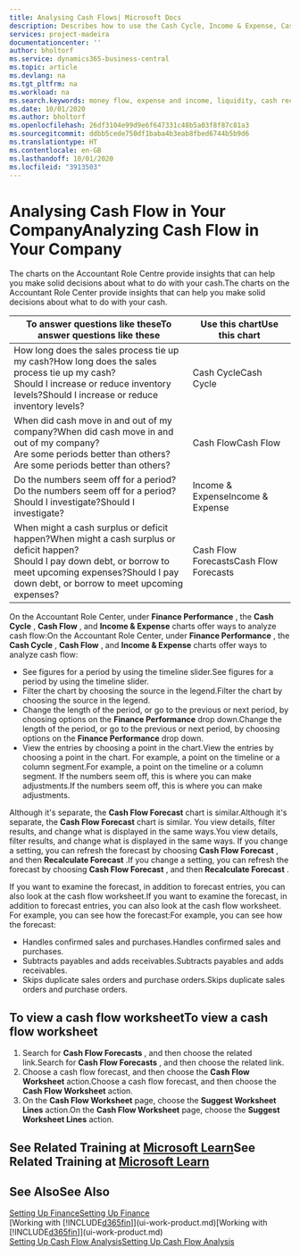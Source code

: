 ```yaml
---
title: Analysing Cash Flows| Microsoft Docs
description: Describes how to use the Cash Cycle, Income & Expense, Cash Flow, and Cash Flow Forecast charts to analyze the past and future flow of money in and out of your company.
services: project-madeira
documentationcenter: ''
author: bholtorf
ms.service: dynamics365-business-central
ms.topic: article
ms.devlang: na
ms.tgt_pltfrm: na
ms.workload: na
ms.search.keywords: money flow, expense and income, liquidity, cash receipts minus cash payments, Cartera
ms.date: 10/01/2020
ms.author: bholtorf
ms.openlocfilehash: 26df3104e99d9e6f647331c48b5a03f8f87c81a3
ms.sourcegitcommit: ddbb5cede750df1baba4b3eab8fbed6744b5b9d6
ms.translationtype: HT
ms.contentlocale: en-GB
ms.lasthandoff: 10/01/2020
ms.locfileid: "3913503"
---
```

# <a name="analyzing-cash-flow-in-your-company"></a><span data-ttu-id="fa767-103">Analysing Cash Flow in Your Company</span><span class="sxs-lookup"><span data-stu-id="fa767-103">Analyzing Cash Flow in Your Company</span></span>
<span data-ttu-id="fa767-104">The charts on the Accountant Role Centre provide insights that can help you make solid decisions about what to do with your cash.</span><span class="sxs-lookup"><span data-stu-id="fa767-104">The charts on the Accountant Role Center provide insights that can help you make solid decisions about what to do with your cash.</span></span>  

| <span data-ttu-id="fa767-105">To answer questions like these</span><span class="sxs-lookup"><span data-stu-id="fa767-105">To answer questions like these</span></span> | <span data-ttu-id="fa767-106">Use this chart</span><span class="sxs-lookup"><span data-stu-id="fa767-106">Use this chart</span></span> |
| --- | --- |
| <span data-ttu-id="fa767-107">How long does the sales process tie up my cash?</span><span class="sxs-lookup"><span data-stu-id="fa767-107">How long does the sales process tie up my cash?</span></span></br> <span data-ttu-id="fa767-108">Should I increase or reduce inventory levels?</span><span class="sxs-lookup"><span data-stu-id="fa767-108">Should I increase or reduce inventory levels?</span></span> |<span data-ttu-id="fa767-109">Cash Cycle</span><span class="sxs-lookup"><span data-stu-id="fa767-109">Cash Cycle</span></span> |
| <span data-ttu-id="fa767-110">When did cash move in and out of my company?</span><span class="sxs-lookup"><span data-stu-id="fa767-110">When did cash move in and out of my company?</span></span></br> <span data-ttu-id="fa767-111">Are some periods better than others?</span><span class="sxs-lookup"><span data-stu-id="fa767-111">Are some periods better than others?</span></span> |<span data-ttu-id="fa767-112">Cash Flow</span><span class="sxs-lookup"><span data-stu-id="fa767-112">Cash Flow</span></span> |
| <span data-ttu-id="fa767-113">Do the numbers seem off for a period?</span><span class="sxs-lookup"><span data-stu-id="fa767-113">Do the numbers seem off for a period?</span></span></br> <span data-ttu-id="fa767-114">Should I investigate?</span><span class="sxs-lookup"><span data-stu-id="fa767-114">Should I investigate?</span></span> |<span data-ttu-id="fa767-115">Income & Expense</span><span class="sxs-lookup"><span data-stu-id="fa767-115">Income & Expense</span></span> |
| <span data-ttu-id="fa767-116">When might a cash surplus or deficit happen?</span><span class="sxs-lookup"><span data-stu-id="fa767-116">When might a cash surplus or deficit happen?</span></span></br> <span data-ttu-id="fa767-117">Should I pay down debt, or borrow to meet upcoming expenses?</span><span class="sxs-lookup"><span data-stu-id="fa767-117">Should I pay down debt, or borrow to meet upcoming expenses?</span></span> |<span data-ttu-id="fa767-118">Cash Flow Forecasts</span><span class="sxs-lookup"><span data-stu-id="fa767-118">Cash Flow Forecasts</span></span> |

<span data-ttu-id="fa767-119">On the Accountant Role Center, under **Finance Performance** , the **Cash Cycle** , **Cash Flow** , and **Income & Expense** charts offer ways to analyze cash flow:</span><span class="sxs-lookup"><span data-stu-id="fa767-119">On the Accountant Role Center, under **Finance Performance** , the **Cash Cycle** , **Cash Flow** , and **Income & Expense** charts offer ways to analyze cash flow:</span></span>  

* <span data-ttu-id="fa767-120">See figures for a period by using the timeline slider.</span><span class="sxs-lookup"><span data-stu-id="fa767-120">See figures for a period by using the timeline slider.</span></span>  
* <span data-ttu-id="fa767-121">Filter the chart by choosing the source in the legend.</span><span class="sxs-lookup"><span data-stu-id="fa767-121">Filter the chart by choosing the source in the legend.</span></span>  
* <span data-ttu-id="fa767-122">Change the length of the period, or go to the previous or next period, by choosing options on the **Finance Performance** drop down.</span><span class="sxs-lookup"><span data-stu-id="fa767-122">Change the length of the period, or go to the previous or next period, by choosing options on the **Finance Performance** drop down.</span></span>  
* <span data-ttu-id="fa767-123">View the entries by choosing a point in the chart.</span><span class="sxs-lookup"><span data-stu-id="fa767-123">View the entries by choosing a point in the chart.</span></span> <span data-ttu-id="fa767-124">For example, a point on the timeline or a column segment.</span><span class="sxs-lookup"><span data-stu-id="fa767-124">For example, a point on the timeline or a column segment.</span></span> <span data-ttu-id="fa767-125">If the numbers seem off, this is where you can make adjustments.</span><span class="sxs-lookup"><span data-stu-id="fa767-125">If the numbers seem off, this is where you can make adjustments.</span></span>  

<span data-ttu-id="fa767-126">Although it's separate, the **Cash Flow Forecast** chart is similar.</span><span class="sxs-lookup"><span data-stu-id="fa767-126">Although it's separate, the **Cash Flow Forecast** chart is similar.</span></span> <span data-ttu-id="fa767-127">You view details, filter results, and change what is displayed in the same ways.</span><span class="sxs-lookup"><span data-stu-id="fa767-127">You view details, filter results, and change what is displayed in the same ways.</span></span> <span data-ttu-id="fa767-128">If you change a setting, you can refresh the forecast by choosing **Cash Flow Forecast** , and then **Recalculate Forecast** .</span><span class="sxs-lookup"><span data-stu-id="fa767-128">If you change a setting, you can refresh the forecast by choosing **Cash Flow Forecast** , and then **Recalculate Forecast** .</span></span>

<span data-ttu-id="fa767-129">If you want to examine the forecast, in addition to forecast entries, you can also look at the cash flow worksheet.</span><span class="sxs-lookup"><span data-stu-id="fa767-129">If you want to examine the forecast, in addition to forecast entries, you can also look at the cash flow worksheet.</span></span> <span data-ttu-id="fa767-130">For example, you can see how the forecast:</span><span class="sxs-lookup"><span data-stu-id="fa767-130">For example, you can see how the forecast:</span></span>

* <span data-ttu-id="fa767-131">Handles confirmed sales and purchases.</span><span class="sxs-lookup"><span data-stu-id="fa767-131">Handles confirmed sales and purchases.</span></span>  
* <span data-ttu-id="fa767-132">Subtracts payables and adds receivables.</span><span class="sxs-lookup"><span data-stu-id="fa767-132">Subtracts payables and adds receivables.</span></span>  
* <span data-ttu-id="fa767-133">Skips duplicate sales orders and purchase orders.</span><span class="sxs-lookup"><span data-stu-id="fa767-133">Skips duplicate sales orders and purchase orders.</span></span>  

## <a name="to-view-a-cash-flow-worksheet"></a><span data-ttu-id="fa767-134">To view a cash flow worksheet</span><span class="sxs-lookup"><span data-stu-id="fa767-134">To view a cash flow worksheet</span></span>
1. <span data-ttu-id="fa767-135">Search for **Cash Flow Forecasts** , and then choose the related link.</span><span class="sxs-lookup"><span data-stu-id="fa767-135">Search for **Cash Flow Forecasts** , and then choose the related link.</span></span>  
2. <span data-ttu-id="fa767-136">Choose a cash flow forecast, and then choose the **Cash Flow Worksheet** action.</span><span class="sxs-lookup"><span data-stu-id="fa767-136">Choose a cash flow forecast, and then choose the **Cash Flow Worksheet** action.</span></span>  
3. <span data-ttu-id="fa767-137">On the **Cash Flow Worksheet** page, choose the **Suggest Worksheet Lines** action.</span><span class="sxs-lookup"><span data-stu-id="fa767-137">On the **Cash Flow Worksheet** page, choose the **Suggest Worksheet Lines** action.</span></span>  

## <a name="see-related-training-at-microsoft-learn"></a><span data-ttu-id="fa767-138">See Related Training at [Microsoft Learn](/learn/modules/forecast-cash-flow-dynamics-365-business-central/index)</span><span class="sxs-lookup"><span data-stu-id="fa767-138">See Related Training at [Microsoft Learn](/learn/modules/forecast-cash-flow-dynamics-365-business-central/index)</span></span>

## <a name="see-also"></a><span data-ttu-id="fa767-139">See Also</span><span class="sxs-lookup"><span data-stu-id="fa767-139">See Also</span></span>
[<span data-ttu-id="fa767-140">Setting Up Finance</span><span class="sxs-lookup"><span data-stu-id="fa767-140">Setting Up Finance</span></span>](finance-setup-finance.md)  
<span data-ttu-id="fa767-141">[Working with [!INCLUDE[d365fin](includes/d365fin_md.md)]](ui-work-product.md)</span><span class="sxs-lookup"><span data-stu-id="fa767-141">[Working with [!INCLUDE[d365fin](includes/d365fin_md.md)]](ui-work-product.md)</span></span>  
[<span data-ttu-id="fa767-142">Setting Up Cash Flow Analysis</span><span class="sxs-lookup"><span data-stu-id="fa767-142">Setting Up Cash Flow Analysis</span></span>](finance-setup-cash-flow-analyses.md)  
